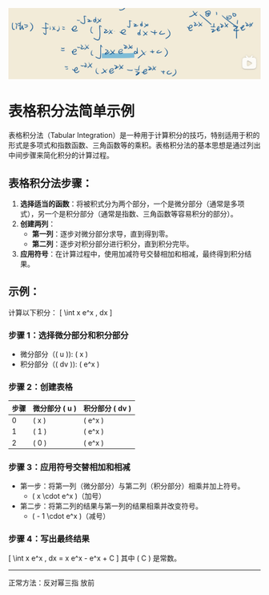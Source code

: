![alt text](ss/o1.png)

# 表格积分法简单示例

表格积分法（Tabular Integration）是一种用于计算积分的技巧，特别适用于积的形式是多项式和指数函数、三角函数等的乘积。表格积分法的基本思想是通过列出中间步骤来简化积分的计算过程。

## 表格积分法步骤：
1. **选择适当的函数**：将被积式分为两个部分，一个是微分部分（通常是多项式），另一个是积分部分（通常是指数、三角函数等容易积分的部分）。
2. **创建两列**：
   - **第一列**：逐步对微分部分求导，直到得到零。
   - **第二列**：逐步对积分部分进行积分，直到积分完毕。
3. **应用符号**：在计算过程中，使用加减符号交替相加和相减，最终得到积分结果。

## 示例：  
计算以下积分：
\[
\int x e^x \, dx
\]

### 步骤 1：选择微分部分和积分部分
- 微分部分（\( u \)): \( x \)
- 积分部分（\( dv \)): \( e^x \)

### 步骤 2：创建表格

| 步骤 | 微分部分 \( u \) | 积分部分 \( dv \) |
|------|------------------|-------------------|
| 0    | \( x \)          | \( e^x \)         |
| 1    | \( 1 \)          | \( e^x \)         |
| 2    | \( 0 \)          | \( e^x \)         |

### 步骤 3：应用符号交替相加和相减
- 第一步：将第一列（微分部分）与第二列（积分部分）相乘并加上符号。 
  - \( x \cdot e^x \)（加号）
- 第二步：将第二列的结果与第一列的结果相乘并改变符号。
  - \( - 1 \cdot e^x \)（减号）

### 步骤 4：写出最终结果
\[
\int x e^x \, dx = x e^x - e^x + C
\]
其中 \( C \) 是常数。


---
正常方法：反对幂三指 放前
